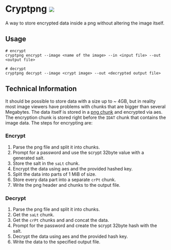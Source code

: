 # Cryptpng ![](https://img.shields.io/discord/729250668162056313)

A way to store encrypted data inside a png without altering the image itself.

## Usage

```shell script
# encrypt
cryptpng encrypt --image <name of the image> --in <input file> --out <output file>

# decrypt
cryptpng decrypt --image <crypt image> --out <decrypted output file>
```

## Technical Information

It should be possible to store data with a size up to ~ 4GB, but in reality most image viewers have
problems with chunks that are bigger than several Megabytes.
The data itself is stored in a [png chunk](http://www.libpng.org/pub/png/spec/1.2/PNG-Structure.html)
and encrypted via aes. The encryption chunk is stored right before the `IDAT` chunk that contains the
image data. The steps for encrypting are:

### Encrypt

1. Parse the png file and split it into chunks.
2. Prompt for a password and use the scrypt 32byte value with a generated salt.
3. Store the salt in the `saLt` chunk.
4. Encrypt the data using aes and the provided hashed key.
5. Split the data into parts of 1 MiB of size.
6. Store every data part into a separate `crPt` chunk.
7. Write the png header and chunks to the output file.

### Decrypt

1. Parse the png file and split it into chunks.
2. Get the `saLt` chunk.
3. Get the `crPt` chunks and and concat the data.
4. Prompt for the password and create the scrypt 32byte hash with the salt.
5. Decrypt the data using aes and the provided hash key.
6. Write the data to the specified output file.
